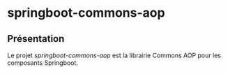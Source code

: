 # springboot-commons-aop

## Présentation
Le projet *springboot-commons-aop* est la librairie Commons AOP pour les composants Springboot.